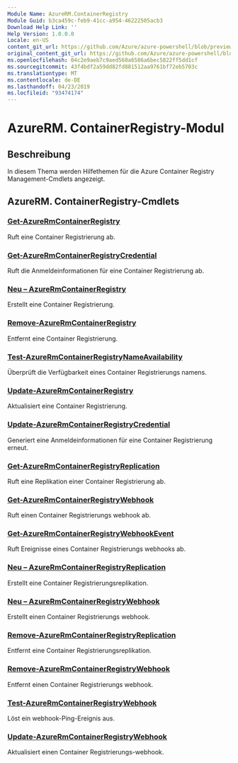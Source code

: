 ```yaml
---
Module Name: AzureRM.ContainerRegistry
Module Guid: b3ca459c-feb9-41cc-a954-46222505acb3
Download Help Link: ''
Help Version: 1.0.0.0
Locale: en-US
content_git_url: https://github.com/Azure/azure-powershell/blob/preview/src/ResourceManager/ContainerRegistry/Commands.ContainerRegistry/help/AzureRM.ContainerRegistry.md
original_content_git_url: https://github.com/Azure/azure-powershell/blob/preview/src/ResourceManager/ContainerRegistry/Commands.ContainerRegistry/help/AzureRM.ContainerRegistry.md
ms.openlocfilehash: 04c2e9aeb7c9aed560a6586a6bec5822ff5dd1cf
ms.sourcegitcommit: 43f4bdf2a59dd82fd881512aa9761bf72eb5703c
ms.translationtype: MT
ms.contentlocale: de-DE
ms.lasthandoff: 04/23/2019
ms.locfileid: "93474174"
---
```

# AzureRM. ContainerRegistry-Modul
## Beschreibung
In diesem Thema werden Hilfethemen für die Azure Container Registry Management-Cmdlets angezeigt.

## AzureRM. ContainerRegistry-Cmdlets
### [Get-AzureRmContainerRegistry](Get-AzureRmContainerRegistry.md)
Ruft eine Container Registrierung ab.

### [Get-AzureRmContainerRegistryCredential](Get-AzureRmContainerRegistryCredential.md)
Ruft die Anmeldeinformationen für eine Container Registrierung ab.

### [Neu – AzureRmContainerRegistry](New-AzureRmContainerRegistry.md)
Erstellt eine Container Registrierung.

### [Remove-AzureRmContainerRegistry](Remove-AzureRmContainerRegistry.md)
Entfernt eine Container Registrierung.

### [Test-AzureRmContainerRegistryNameAvailability](Test-AzureRmContainerRegistryNameAvailability.md)
Überprüft die Verfügbarkeit eines Container Registrierungs namens.

### [Update-AzureRmContainerRegistry](Update-AzureRmContainerRegistry.md)
Aktualisiert eine Container Registrierung.

### [Update-AzureRmContainerRegistryCredential](Update-AzureRmContainerRegistryCredential.md)
Generiert eine Anmeldeinformationen für eine Container Registrierung erneut.

### [Get-AzureRmContainerRegistryReplication](Get-AzureRmContainerRegistryReplication.md)
Ruft eine Replikation einer Container Registrierung ab.

### [Get-AzureRmContainerRegistryWebhook](Get-AzureRmContainerRegistryWebhook.md)
Ruft einen Container Registrierungs webhook ab.

### [Get-AzureRmContainerRegistryWebhookEvent](Get-AzureRmContainerRegistryWebhookEvent.md)
Ruft Ereignisse eines Container Registrierungs webhooks ab.

### [Neu – AzureRmContainerRegistryReplication](New-AzureRmContainerRegistryReplication.md)
Erstellt eine Container Registrierungsreplikation.

### [Neu – AzureRmContainerRegistryWebhook](New-AzureRmContainerRegistryWebhook.md)
Erstellt einen Container Registrierungs webhook.

### [Remove-AzureRmContainerRegistryReplication](Remove-AzureRmContainerRegistryReplication.md)
Entfernt eine Container Registrierungsreplikation.

### [Remove-AzureRmContainerRegistryWebhook](Remove-AzureRmContainerRegistryWebhook.md)
Entfernt einen Container Registrierungs webhook.

### [Test-AzureRmContainerRegistryWebhook](Test-AzureRmContainerRegistryWebhook.md)
Löst ein webhook-Ping-Ereignis aus.

### [Update-AzureRmContainerRegistryWebhook](Update-AzureRmContainerRegistryWebhook.md)
Aktualisiert einen Container Registrierungs-webhook.
